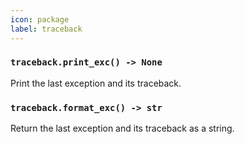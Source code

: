 ```yaml
---
icon: package
label: traceback
---
```


### `traceback.print_exc() -> None`

Print the last exception and its traceback.

### `traceback.format_exc() -> str`

Return the last exception and its traceback as a string.
